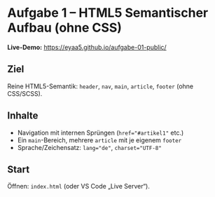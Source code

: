 # Aufgabe 1 – HTML5 Semantischer Aufbau (ohne CSS)

**Live-Demo:** https://eyaa5.github.io/aufgabe-01-public/

## Ziel
Reine HTML5-Semantik: `header`, `nav`, `main`, `article`, `footer` (ohne CSS/SCSS).

## Inhalte
- Navigation mit internen Sprüngen (`href="#artikel1"` etc.)
- Ein `main`-Bereich, mehrere `article` mit je eigenem `footer`
- Sprache/Zeichensatz: `lang="de"`, `charset="UTF-8"`

## Start
Öffnen: `index.html` (oder VS Code „Live Server“).
